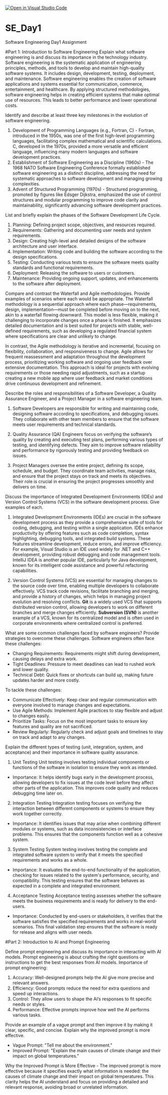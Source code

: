 [![Open in Visual Studio Code](https://classroom.github.com/assets/open-in-vscode-2e0aaae1b6195c2367325f4f02e2d04e9abb55f0b24a779b69b11b9e10269abc.svg)](https://classroom.github.com/online_ide?assignment_repo_id=15554492&assignment_repo_type=AssignmentRepo)
# SE_Day1
Software Engineering Day1 Assignment

#Part 1: Introduction to Software Engineering
Explain what software engineering is and discuss its importance in the technology industry.
Software engineering is the systematic application of engineering principles, methods, and tools to develop and maintain high-quality software systems. It includes design, development, testing, deployment, and maintenance.
Software engineering enables the creation of software applications and systems essential for communication, commerce, entertainment, and healthcare.
By applying structured methodologies, software engineering helps in creating efficient systems that make optimal use of resources. This leads to better performance and lower operational costs.

Identify and describe at least three key milestones in the evolution of software engineering.
1. Development of Programming Languages (e.g., Fortran, C) - Fortran, introduced in the 1950s, was one of the first high-level programming languages, facilitating complex mathematical and scientific calculations. C, developed in the 1970s, provided a more versatile and efficient language, influencing many modern languages and software development practices.
2. Establishment of Software Engineering as a Discipline (1960s) - The 1968 NATO Software Engineering Conference formally established software engineering as a distinct discipline, addressing the need for systematic approaches to software development and managing growing complexities.
3. Advent of Structured Programming (1970s) - Structured programming, promoted by figures like Edsger Dijkstra, emphasized the use of control structures and modular programming to improve code clarity and maintainability, significantly advancing software development practices.
   
List and briefly explain the phases of the Software Development Life Cycle.
1. Planning: Defining project scope, objectives, and resources required.
2. Requirements: Gathering and documenting user needs and system requirements.
3. Design: Creating high-level and detailed designs of the software architecture and user interface.
4. Implementation: Writing code and building the software according to the design specifications.
5. Testing: Conducting various tests to ensure the software meets quality standards and functional requirements.
6. Deployment: Releasing the software to users or customers.
7. Maintenance: Providing ongoing support, updates, and enhancements to the software after deployment.

Compare and contrast the Waterfall and Agile methodologies. Provide examples of scenarios where each would be appropriate.
The Waterfall methodology is a sequential approach where each phase—requirements, design, implementation—must be completed before moving on to the next, akin to a waterfall flowing downward. This model is less flexible, making it challenging to incorporate changes once a phase is finished. It emphasizes detailed documentation and is best suited for projects with stable, well-defined requirements, such as developing a regulated financial system where specifications are clear and unlikely to change.

In contrast, the Agile methodology is iterative and incremental, focusing on flexibility, collaboration, and responsiveness to change. Agile allows for frequent reassessment and adaptation throughout the development process, prioritizing working software and ongoing user feedback over extensive documentation. This approach is ideal for projects with evolving requirements or those needing rapid adjustments, such as a startup creating a new mobile app where user feedback and market conditions drive continuous development and refinement.

Describe the roles and responsibilities of a Software Developer, a Quality Assurance Engineer, and a Project Manager in a software engineering team.
1. Software Developers are responsible for writing and maintaining code, designing software according to specifications, and debugging issues. They collaborate with other team members to ensure that the software meets user requirements and technical standards.

2. Quality Assurance (QA) Engineers focus on verifying the software’s quality by creating and executing test plans, performing various types of testing, and identifying defects. They aim to improve software reliability and performance by rigorously testing and providing feedback on issues.

3. Project Managers oversee the entire project, defining its scope, schedule, and budget. They coordinate team activities, manage risks, and ensure that the project stays on track and meets its objectives. Their role is crucial in ensuring the project progresses smoothly and delivers on time.

Discuss the importance of Integrated Development Environments (IDEs) and Version Control Systems (VCS) in the software development process. Give examples of each.
1. Integrated Development Environments (IDEs) are crucial in the software development process as they provide a comprehensive suite of tools for coding, debugging, and testing within a single application. IDEs enhance productivity by offering features such as code completion, syntax highlighting, debugging tools, and integrated build systems. These features streamline development, reduce errors, and improve efficiency. For example, Visual Studio is an IDE used widely for .NET and C++ development, providing robust debugging and code management tools. IntelliJ IDEA is another popular IDE, particularly for Java development, known for its intelligent code assistance and powerful refactoring capabilities.

2. Version Control Systems (VCS) are essential for managing changes to the source code over time, enabling multiple developers to collaborate effectively. VCS track code revisions, facilitate branching and merging, and provide a history of changes, which helps in managing project evolution and resolving conflicts. **Git** is a widely used VCS that supports distributed version control, allowing developers to work on different branches and merge changes efficiently. **Subversion (SVN)** is another example of a VCS, known for its centralized model and is often used in corporate environments where centralized control is preferred.

What are some common challenges faced by software engineers? Provide strategies to overcome these challenges.
Software engineers often face these challenges:
- Changing Requirements: Requirements might shift during development, causing delays and extra work.
- Tight Deadlines: Pressure to meet deadlines can lead to rushed work and lower quality.
- Technical Debt: Quick fixes or shortcuts can build up, making future updates harder and more costly.

To tackle these challenges:
- Communicate Effectively: Keep clear and regular communication with everyone involved to manage changes and expectations.
- Use Agile Methods: Implement Agile practices to stay flexible and adjust to changes easily.
- Prioritize Tasks: Focus on the most important tasks to ensure key features and quality are not sacrificed.
- Review Regularly: Regularly check and adjust goals and timelines to stay on track and adapt to any changes.

Explain the different types of testing (unit, integration, system, and acceptance) and their importance in software quality assurance.
1. Unit Testing
Unit testing involves testing individual components or functions of the software in isolation to ensure they work as intended.
- Importance: It helps identify bugs early in the development process, allowing developers to fix issues at the code level before they affect other parts of the application. This improves code quality and reduces debugging time later on.

2. Integration Testing
Integration testing focuses on verifying the interaction between different components or systems to ensure they work together correctly.
- Importance: It identifies issues that may arise when combining different modules or systems, such as data inconsistencies or interface problems. This ensures that the components function well as a cohesive system.

3. System Testing
System testing involves testing the complete and integrated software system to verify that it meets the specified requirements and works as a whole.
- Importance: It evaluates the end-to-end functionality of the application, checking for issues related to the system's performance, security, and compatibility. This testing ensures that the software behaves as expected in a complete and integrated environment.

4. Acceptance Testing
Acceptance testing assesses whether the software meets the business requirements and is ready for delivery to the end-users.
- Importance: Conducted by end-users or stakeholders, it verifies that the software satisfies the specified requirements and works in real-world scenarios. This final validation step ensures that the software is ready for release and aligns with user needs.


#Part 2: Introduction to AI and Prompt Engineering


Define prompt engineering and discuss its importance in interacting with AI models.
Prompt engineering is about crafting the right questions or instructions to get the best responses from AI models. 
Importance of prompt engineering:
1. Accuracy: Well-designed prompts help the AI give more precise and relevant answers.
2. Efficiency: Good prompts reduce the need for extra questions and speed up interactions.
3. Control: They allow users to shape the AI’s responses to fit specific needs or styles.
4. Performance: Effective prompts improve how well the AI performs various tasks.

Provide an example of a vague prompt and then improve it by making it clear, specific, and concise. Explain why the improved prompt is more effective.
- Vague Prompt: "Tell me about the environment."
- Improved Prompt: "Explain the main causes of climate change and their impact on global temperatures."

Why the Improved Prompt is More Effective - The improved prompt is more effective because it specifies exactly what information is needed: the causes of climate change and their impact on global temperatures. This clarity helps the AI understand and focus on providing a detailed and relevant response, avoiding broad or unrelated information.

